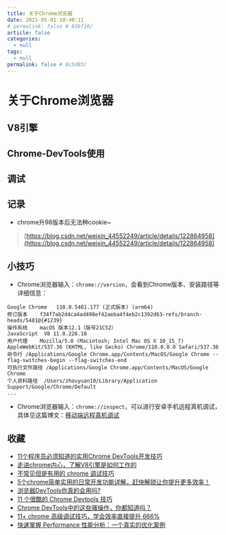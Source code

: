 ```yaml
---
title: 关于Chrome浏览器
date: 2021-05-01 10:40:11
# permalink: false # 036f16/
article: false
categories: 
  - null
tags: 
  - null
permalink: false # 0c5d83/
---
```


# 关于Chrome浏览器



## V8引擎


## Chrome-DevTools使用



## 调试



## 记录

- chrome升98版本后无法种cookie~
> [https://blog.csdn.net/weixin_44552249/article/details/122864958](https://blog.csdn.net/weixin_44552249/article/details/122864958)



## 小技巧

- Chrome浏览器输入：`chrome://version`，会看到Chrome版本、安装路径等详细信息：
```
Google Chrome	110.0.5481.177 (正式版本) (arm64) 
修订版本	f34f7ab2d4ca4ad498ef42aeba4f4eb2c1392d63-refs/branch-heads/5481@{#1239}
操作系统	macOS 版本12.1（版号21C52）
JavaScript	V8 11.0.226.16
用户代理	Mozilla/5.0 (Macintosh; Intel Mac OS X 10_15_7) AppleWebKit/537.36 (KHTML, like Gecko) Chrome/110.0.0.0 Safari/537.36
命令行	/Applications/Google Chrome.app/Contents/MacOS/Google Chrome --flag-switches-begin --flag-switches-end
可执行文件路径	/Applications/Google Chrome.app/Contents/MacOS/Google Chrome
个人资料路径	/Users/zhouyuan10/Library/Application Support/Google/Chrome/Default
...
```

- Chrome浏览器输入：`chrome://inspect`，可以进行安卓手机远程真机调试，具体见这篇博文：[移动端远程真机调试](/tool/mobile-debug.html)

## 收藏
- [11个程序员必须知道的实用Chrome DevTools开发技巧](https://mp.weixin.qq.com/s/uuiXyDYJbElkSB6hFbvMOQ)
- [走进chrome内心，了解V8引擎是如何工作的](https://segmentfault.com/a/1190000040331440)
- [不常见但是有用的 chrome 调试技巧](https://mp.weixin.qq.com/s/GVMcoJCQvtFI-9ZIUX9Ihw)
- [5个chrome简单实用的日常开发功能详解，赶快解锁让你提升更多效率！](https://juejin.cn/post/7115345192055963656)
- [浏览器DevTools你真的会用吗?](https://juejin.cn/post/7126188054821208100)
- [11 个很酷的 Chrome Devtools 技巧](https://mp.weixin.qq.com/s/3xBSIudqTWPjfNoaDniPUQ)
- [Chrome DevTools中的这些骚操作，你都知道吗？](https://mp.weixin.qq.com/s/zwmFoz0bf8O04fwCLjMiLA)
- [11+ chrome 高级调试技巧，学会效率直接提升 666%](https://juejin.cn/post/7085135692568723492)
- [快速掌握 Performance 性能分析：一个真实的优化案例](https://mp.weixin.qq.com/s/oboA3aOw8BdzvMwMmPMSJg)
